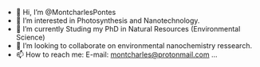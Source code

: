 - 👋 Hi, I’m @MontcharlesPontes
- 👀 I’m interested in Photosynthesis and Nanotechnology.
- 🌱 I’m currently Studing my PhD in Natural Resources (Environmental Science)
- 💞️ I’m looking to collaborate on environmental nanochemistry ressearch.
- 📫 How to reach me: E-mail: montcharles@protonmail.com ...

<!---
MontcharlesPontes/MontcharlesPontes is a ✨ special ✨ repository because its `README.md` (this file) appears on your GitHub profile.
You can click the Preview link to take a look at your changes.
--->
